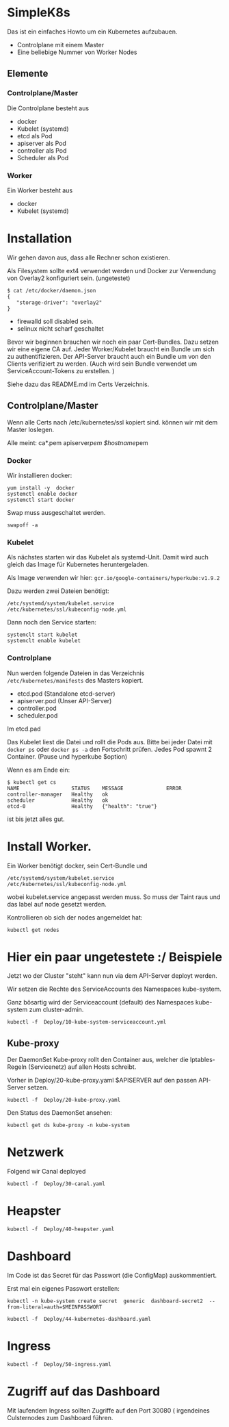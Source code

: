 # SimpleK8s

Das ist ein einfaches Howto um ein Kubernetes aufzubauen.

* Controlplane mit einem Master
* Eine beliebige Nummer von Worker Nodes


## Elemente

### Controlplane/Master

Die Controlplane besteht aus

* docker
* Kubelet (systemd)
* etcd als Pod
* apiserver als Pod
* controller als Pod
* Scheduler als Pod

### Worker

Ein Worker besteht aus

* docker
* Kubelet (systemd)



# Installation

Wir gehen davon aus, dass alle Rechner schon existieren.

Als Filesystem sollte ext4 verwendet werden und Docker zur Verwendung von Overlay2 konfiguriert sein. (ungetestet)

~~~
$ cat /etc/docker/daemon.json 
{
   "storage-driver": "overlay2"
}
~~~


* firewalld soll disabled sein.
* selinux nicht scharf geschaltet


Bevor wir beginnen brauchen wir noch ein paar Cert-Bundles.
Dazu setzen wir eine eigene CA auf.
Jeder Worker/Kubelet braucht ein Bundle um sich zu authentifizieren.
Der API-Server braucht auch ein Bundle um von den Clients verifiziert zu werden.
(Auch wird sein Bundle verwendet um ServiceAccount-Tokens zu erstellen. )

Siehe dazu das README.md im Certs Verzeichnis.

## Controlplane/Master

Wenn alle Certs nach /etc/kubernetes/ssl kopiert sind. können wir mit dem Master loslegen.

Alle meint:
ca*.pem
apiserver*pem
$hostname*pem

### Docker

Wir installieren docker:

~~~
yum install -y  docker
systemctl enable docker
systemctl start docker
~~~

Swap muss ausgeschaltet werden.

~~~
swapoff -a
~~~

### Kubelet

Als nächstes starten wir das Kubelet als systemd-Unit. 
Damit wird auch gleich das Image für Kubernetes heruntergeladen.

Als Image verwenden wir hier: `gcr.io/google-containers/hyperkube:v1.9.2`

Dazu werden zwei Dateien benötigt:

~~~
/etc/systemd/system/kubelet.service
/etc/kubernetes/ssl/kubeconfig-node.yml
~~~

Dann noch den Service starten:

~~~
systemclt start kubelet
systemclt enable kubelet
~~~

### Controlplane


Nun werden folgende Dateien in das Verzeichnis `/etc/kubernetes/manifests` des Masters kopiert.

* etcd.pod            (Standalone etcd-server)
* apiserver.pod       (Unser API-Server)
* controller.pod
* scheduler.pod

Im etcd.pad

Das Kubelet liest die Datei und rollt die Pods aus. Bitte bei jeder Datei mit `docker ps` oder `docker ps -a` den Fortschritt prüfen.
Jedes Pod spawnt 2 Container. (Pause und hyperkube $option) 

Wenn es am Ende ein:

~~~
$ kubectl get cs
NAME                 STATUS    MESSAGE              ERROR
controller-manager   Healthy   ok                   
scheduler            Healthy   ok                   
etcd-0               Healthy   {"health": "true"}   
~~~

ist bis jetzt alles gut.


# Install Worker.

Ein Worker benötigt docker,  sein Cert-Bundle und

~~~
/etc/systemd/system/kubelet.service
/etc/kubernetes/ssl/kubeconfig-node.yml
~~~

wobei kubelet.service angepasst werden muss. 
So muss der Taint raus und das label auf node gesetzt werden.


Kontrollieren ob sich der nodes angemeldet hat:

~~~
kubectl get nodes
~~~

# Hier ein paar ungetestete :/ Beispiele

Jetzt wo der Cluster "steht" kann nun via dem API-Server deployt werden.

Wir setzen die Rechte des ServiceAccounts des Namespaces kube-system.

Ganz bösartig wird der Serviceaccount (default) des Namespaces kube-system zum cluster-admin.

~~~
kubectl -f  Deploy/10-kube-system-serviceaccount.yml
~~~

## Kube-proxy

Der DaemonSet Kube-proxy rollt den Container aus, welcher die Iptables-Regeln (Servicenetz) auf allen Hosts schreibt.

Vorher in Deploy/20-kube-proxy.yaml $APISERVER auf den  passen API-Server setzen.

~~~
kubectl -f  Deploy/20-kube-proxy.yaml
~~~

Den Status des DaemonSet ansehen:

~~~
kubectl get ds kube-proxy -n kube-system
~~~

# Netzwerk


Folgend wir Canal deployed

~~~
kubectl -f  Deploy/30-canal.yaml
~~~


# Heapster 

~~~
kubectl -f  Deploy/40-heapster.yaml
~~~

# Dashboard


Im Code ist das Secret für das Passwort  (die ConfigMap) auskommentiert.

Erst mal ein eigenes Passwort erstellen:

~~~
kubectl -n kube-system create secret  generic  dashboard-secret2  --from-literal=auth=$MEINPASSWORT
~~~
~~~
kubectl -f  Deploy/44-kubernetes-dashboard.yaml
~~~

# Ingress

~~~
kubectl -f  Deploy/50-ingress.yaml
~~~

# Zugriff auf das Dashboard

Mit laufendem Ingress sollten Zugriffe auf den Port 30080 ( irgendeines Culsternodes zum Dashboard führen.

